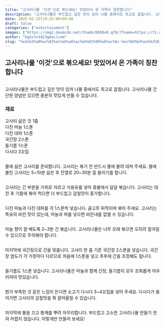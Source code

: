 ```yaml
---
title: "고사리나물 '이것'으로 볶으세요! 맛있어서 온 가족이 칭찬합니다"
description: "고사리나물은 부드럽고 깊은 맛이 있어 나물 중에서도 최고로 꼽힙니다. 고사리나물 간단한 양념만 있으면 충분히 맛있게 만들 수 있습니다."
date: 2025-02-25T19:25:00+09:00
draft: false
categories: ["entertainment"]
images: ["https://img2.daumcdn.net/thumb/R658x0.q70/?fname=https://t1.daumcdn.net/news/202502/24/tenbody/20250224120002791esms.png", "https://img4.daumcdn.net/thumb/R658x0.q70/?fname=https://t1.daumcdn.net/news/202502/24/tenbody/20250224120003105fdle.jpg", "https://img1.daumcdn.net/thumb/R658x0.q70/?fname=https://t1.daumcdn.net/news/202502/24/tenbody/20250224120003457xcmj.jpg", "https://img1.daumcdn.net/thumb/R658x0.q70/?fname=https://t1.daumcdn.net/news/202502/24/tenbody/20250224120003712cbwg.jpg", "https://img2.daumcdn.net/thumb/R658x0.q70/?fname=https://t1.daumcdn.net/news/202502/24/tenbody/20250224120003964fgtx.jpg"]
author: "kgkstn1423gmailcom"
slug: "%ea%b3%a0%ec%82%ac%eb%a6%ac%eb%82%98%eb%ac%bc-%ec%9d%b4%ea%b2%83%ec%9c%bc%eb%a1%9c-%eb%b3%b6%ec%9c%bc%ec%84%b8%ec%9a%94-%eb%a7%9b%ec%9e%88%ec%96%b4%ec%84%9c-%ec%98%a8-%ea%b0%80%ec%a1%b1%ec%9d%b4"
---
```


<h2 >고사리나물 '이것'으로 볶으세요! 맛있어서 온 가족이 칭찬합니다</h2> <figure ><img src="https://img2.daumcdn.net/thumb/R658x0.q70/?fname=https://t1.daumcdn.net/news/202502/24/tenbody/20250224120002791esms.png" alt=""/></figure> <p>고사리나물은 부드럽고 깊은 맛이 있어 나물 중에서도 최고로 꼽힙니다. 고사리나물 간단한 양념만 있으면 충분히 맛있게 만들 수 있습니다.</p> <h3 >재료</h3> <p>고사리 삶은 것 1줌<br>다진 마늘 1스푼<br>다진 대파 1스푼<br>국간장 2스푼<br>들기름 1스푼<br>다시다 3꼬집</p> <figure ><img src="https://img4.daumcdn.net/thumb/R658x0.q70/?fname=https://t1.daumcdn.net/news/202502/24/tenbody/20250224120003105fdle.jpg" alt=""/></figure> <p>물에 삶은 고사리를 준비합니다. 고사리는 볶기 전 반드시 물에 불려 데쳐 주세요. 물에 불린 고사리는 5~10분 삶은 후 잔열로 20~30분 뜸 들이기를 합니다.</p> <figure ><img src="https://img1.daumcdn.net/thumb/R658x0.q70/?fname=https://t1.daumcdn.net/news/202502/24/tenbody/20250224120003457xcmj.jpg" alt=""/></figure> <p>고사리는 긴 부분을 가위로 자르고 식용유를 넣어 중불에서 달달 볶습니다. 고사리는 데친 후 기름에 볶아 먹으면 더 부드럽고 감칠맛이 증가합니다.</p> <figure ><img src="https://img1.daumcdn.net/thumb/R658x0.q70/?fname=https://t1.daumcdn.net/news/202502/24/tenbody/20250224120003712cbwg.jpg" alt=""/></figure> <p>다진 마늘과 다진 대파를 각 1스푼씩 넣습니다. 골고루 뒤적이며 볶아 주세요. 고사리는 특유의 비린 맛이 있는데, 마늘과 파를 넣으면 비린내를 없앨 수 있습니다.</p> <figure ><img src="https://img2.daumcdn.net/thumb/R658x0.q70/?fname=https://t1.daumcdn.net/news/202502/24/tenbody/20250224120003964fgtx.jpg" alt=""/></figure> <p>마늘 향이 잘 배도록 2~3분 간 볶습니다. 고사리나물은 너무 오래 볶으면 오히려 질겨질 수 있으므로 주의해야 합니다.</p> <figure ><img src="https://img1.daumcdn.net/thumb/R658x0.q70/?fname=https://t1.daumcdn.net/news/202502/24/tenbody/20250224120004244fjhq.jpg" alt=""/></figure> <p>마지막에 국간장으로 간을 맞춥니다. 고사리 한 줌 기준 국간장 2스푼을 넣습니다. 국간장 염도가 각 가정마다 다르므로 처음에 1스푼을 넣고 추후에 간을 조정해도 됩니다.</p> <figure ><img src="https://img4.daumcdn.net/thumb/R658x0.q70/?fname=https://t1.daumcdn.net/news/202502/24/tenbody/20250224120004464rlba.jpg" alt=""/></figure> <p>들기름도 1스푼 넣습니다. 고사리나물은 마늘과 함께 간장, 들기름이 모두 조화롭게 어우러져야 맛있습니다.</p> <figure ><img src="https://img4.daumcdn.net/thumb/R658x0.q70/?fname=https://t1.daumcdn.net/news/202502/24/tenbody/20250224120004732viss.jpg" alt=""/></figure> <p>뭔가 부족한 것 같은 느낌이 든다면 소고기 다시다 3~4꼬집을 넣어 주세요. 다시다가 들어가면 고사리의 감칠맛을 확 끌어올릴 수 있습니다.</p> <figure ><img src="https://img3.daumcdn.net/thumb/R658x0.q70/?fname=https://t1.daumcdn.net/news/202502/24/tenbody/20250224120004978xgui.jpg" alt=""/></figure> <p>마지막에 불을 끄고 통깨를 뿌려 마무리합니다. 부드럽고 고소한 고사리나물 만들기 전혀 어렵지 않습니다. 이렇게만 만들어 보세요!</p>